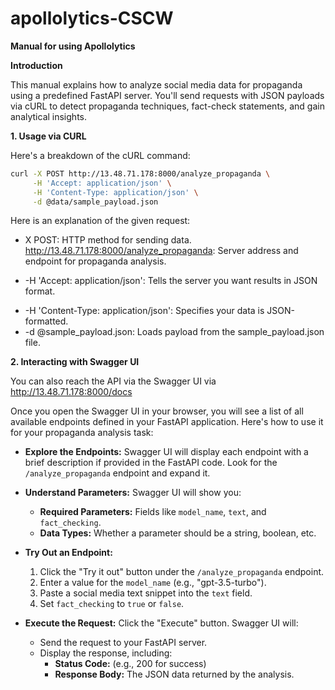 # apollolytics-CSCW

**Manual for using Apollolytics**


**Introduction**

This manual explains how to analyze social media data for propaganda using a predefined FastAPI server. You'll send requests with JSON payloads via cURL to detect propaganda techniques, fact-check statements, and gain analytical insights.

**1. Usage via CURL**

Here's a breakdown of the cURL command:

```bash
curl -X POST http://13.48.71.178:8000/analyze_propaganda \
     -H 'Accept: application/json' \
     -H 'Content-Type: application/json' \
     -d @data/sample_payload.json
```
Here is an explanation of the given request:

* X POST: HTTP method for sending data.
http://13.48.71.178:8000/analyze_propaganda: Server address and endpoint for propaganda analysis.
+ -H 'Accept: application/json': Tells the server you want results in JSON format.
* -H 'Content-Type: application/json': Specifies your data is JSON-formatted.
* -d @sample_payload.json: Loads payload from the sample_payload.json file.


**2. Interacting with Swagger UI**

You can also reach the API via the Swagger UI via http://13.48.71.178:8000/docs


Once you open the Swagger UI in your browser, you will see a list of all available endpoints defined in your FastAPI application. Here's how to use it for your propaganda analysis task:

* **Explore the Endpoints:** Swagger UI will display each endpoint with a brief description if provided in the FastAPI code. Look for the `/analyze_propaganda` endpoint and expand it.

* **Understand Parameters:**  Swagger UI will show you:
    * **Required Parameters:**  Fields like `model_name`, `text`, and `fact_checking`.
    * **Data Types:** Whether a parameter should be a string, boolean, etc.

* **Try Out an Endpoint:**
    1. Click the "Try it out" button under the `/analyze_propaganda` endpoint.
    2. Enter a value for the `model_name` (e.g., "gpt-3.5-turbo").
    3. Paste a social media text snippet into the `text` field.
    4. Set `fact_checking` to `true` or `false`.

* **Execute the Request:** Click the "Execute" button. Swagger UI will:
    * Send the request to your FastAPI server.
    * Display the response, including:
        * **Status Code:** (e.g., 200 for success)
        * **Response Body:**  The JSON data returned by the analysis.
